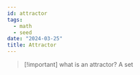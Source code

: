 ```yaml
---
id: attractor
tags:
  - math
  - seed
date: "2024-03-25"
title: Attractor
---
```


> [!important] what is an attractor?
> A set

